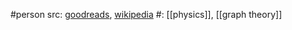#person 
src: [goodreads](https://www.goodreads.com/author/show/133131.Duncan_J_Watts), [wikipedia](https://en.wikipedia.org/wiki/Duncan_J._Watts) 
#: [[physics]], [[graph theory]] 

